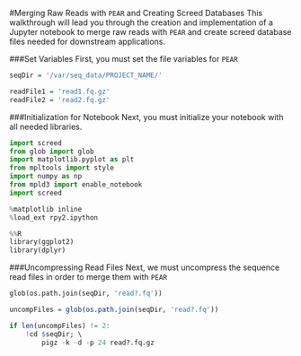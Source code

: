 #Merging Raw Reads with `PEAR` and Creating Screed Databases
This walkthrough will lead you through the creation and implementation of a Jupyter notebook to merge raw reads with `PEAR` and create screed database files needed for downstream applications. 


###Set Variables
First, you must set the file variables for `PEAR`
```r
seqDir = '/var/seq_data/PROJECT_NAME/'

readFile1 = 'read1.fq.gz'
readFile2 = 'read2.fq.gz'
```

###Initialization for Notebook
Next, you must initialize your notebook with all needed libraries.

```python
import screed
from glob import glob
import matplotlib.pyplot as plt
from mpltools import style
import numpy as np
from mpld3 import enable_notebook
import screed
```

```python
%matplotlib inline  
%load_ext rpy2.ipython
```

```python
%%R
library(ggplot2)
library(dplyr)
```

###Uncompressing Read Files
Next, we must uncompress the sequence read files in order to merge them with `PEAR`

```python
glob(os.path.join(seqDir, 'read?.fq'))
```

```r
uncompFiles = glob(os.path.join(seqDir, 'read?.fq'))

if len(uncompFiles) != 2:
    !cd $seqDir; \
        pigz -k -d -p 24 read?.fq.gz
```


